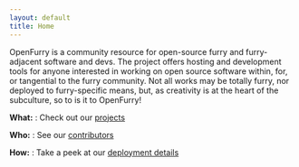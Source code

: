 ```yaml
---
layout: default
title: Home
---
```


OpenFurry is a community resource for open-source furry and furry-adjacent software and devs.  The project offers hosting and development tools for anyone interested in working on open source software within, for, or tangential to the furry community.  Not all works may be totally furry, nor deployed to furry-specific means, but, as creativity is at the heart of the subculture, so to is it to OpenFurry!

**What:**
:   Check out our [projects](/projects)

**Who:**
:   See our [contributors](/contributors)

**How:**
:   Take a peek at our [deployment details](/deployment)
